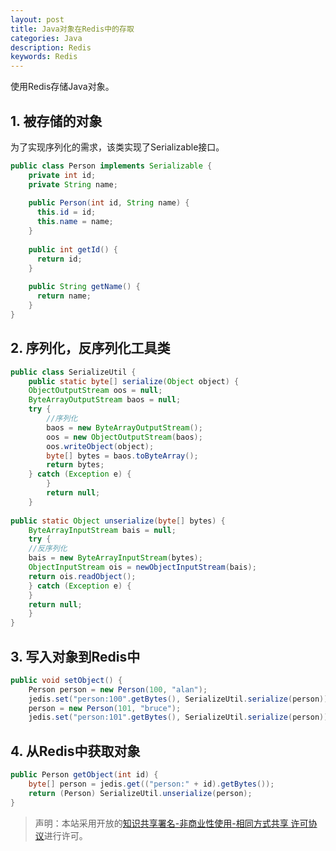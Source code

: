 ```yaml
---
layout: post
title: Java对象在Redis中的存取
categories: Java
description: Redis
keywords: Redis
---
```


使用Redis存储Java对象。

## 1. 被存储的对象

为了实现序列化的需求，该类实现了Serializable接口。

```java
public class Person implements Serializable {
	private int id;
	private String name;
 
	public Person(int id, String name) {
	  this.id = id;
	  this.name = name;
	}
 
	public int getId() {
	  return id;
	}
 
	public String getName() {
	  return name;
	} 
}
```

## 2. 序列化，反序列化工具类

```java
public class SerializeUtil {
	public static byte[] serialize(Object object) {
	ObjectOutputStream oos = null;
	ByteArrayOutputStream baos = null;
	try {
		//序列化
		baos = new ByteArrayOutputStream();
		oos = new ObjectOutputStream(baos);
		oos.writeObject(object);
		byte[] bytes = baos.toByteArray();
		return bytes;
	} catch (Exception e) {
		}
		return null;
	}
 
public static Object unserialize(byte[] bytes) {
	ByteArrayInputStream bais = null;
	try {
	//反序列化
	bais = new ByteArrayInputStream(bytes);
	ObjectInputStream ois = newObjectInputStream(bais);
	return ois.readObject();
	} catch (Exception e) {
	}
	return null;
	}
}
```

## 3. 写入对象到Redis中

```java
public void setObject() {
	Person person = new Person(100, "alan");
	jedis.set("person:100".getBytes(), SerializeUtil.serialize(person));
	person = new Person(101, "bruce");
	jedis.set("person:101".getBytes(), SerializeUtil.serialize(person));
```

## 4. 从Redis中获取对象

```java
public Person getObject(int id) {
	byte[] person = jedis.get(("person:" + id).getBytes());
	return (Person) SerializeUtil.unserialize(person);
}
```

> 声明：本站采用开放的[知识共享署名-非商业性使用-相同方式共享 许可协议](https://creativecommons.org/licenses/by-nc-sa/3.0/deed.zh)进行许可。
